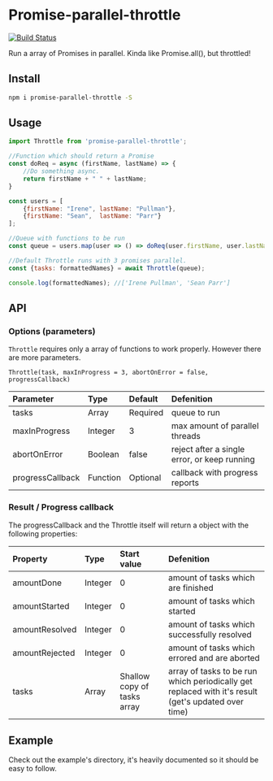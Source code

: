 # Promise-parallel-throttle
[![Build Status](https://travis-ci.org/DJWassink/Promise-parallel-throttle.svg?branch=master)](https://travis-ci.org/DJWassink/Promise-parallel-throttle)

Run a array of Promises in parallel. Kinda like Promise.all(), but throttled!

## Install 
```bash
npm i promise-parallel-throttle -S
```

## Usage

```js
import Throttle from 'promise-parallel-throttle';

//Function which should return a Promise
const doReq = async (firstName, lastName) => {
    //Do something async.
    return firstName + " " + lastName;
}

const users = [
    {firstName: "Irene", lastName: "Pullman"},
    {firstName: "Sean",  lastName: "Parr"}
];

//Queue with functions to be run
const queue = users.map(user => () => doReq(user.firstName, user.lastName));

//Default Throttle runs with 3 promises parallel.
const {tasks: formattedNames} = await Throttle(queue);

console.log(formattedNames); //['Irene Pullman', 'Sean Parr']
```

## API
### Options (parameters)
`Throttle` requires only a array of functions to work properly. However there are more parameters.

`Throttle(task, maxInProgress = 3, abortOnError = false, progressCallback)`

|Parameter|Type|Default|Defenition|
|:---|:---|:---|:---|
|tasks|Array|Required|queue to run|
|maxInProgress |Integer|3| max amount of parallel threads|
|abortOnError |Boolean|false| reject after a single error, or keep running|
|progressCallback |Function|Optional| callback with progress reports|

### Result / Progress callback
The progressCallback and the Throttle itself will return a object with the following properties:

|Property|Type|Start value|Defenition|
|:---|:---|:---|:---|
|amountDone|Integer|0|amount of tasks which are finished|
|amountStarted|Integer|0|amount of tasks which started|
|amountResolved|Integer|0|amount of tasks which successfully resolved|
|amountRejected|Integer|0|amount of tasks which errored and are aborted|
|tasks|Array|Shallow copy of tasks array|array of tasks to be run which periodically get replaced with it's result (get's updated over time)|

## Example
Check out the example's directory, it's heavily documented so it should be easy to follow.